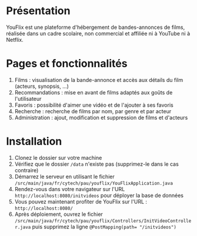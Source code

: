 # Présentation
YouFlix est une plateforme d'hébergement de bandes-annonces de films, réalisée dans un cadre scolaire, non commercial et affiliée ni à YouTube ni à Netflix.

# Pages et fonctionnalités
1. Films : visualisation de la bande-annonce et accès aux détails du film (acteurs, synopsis, ...)
2. Recommandations : mise en avant de films adaptés aux goûts de l'utilisateur
3. Favoris : possibilité d'aimer une vidéo et de l'ajouter à ses favoris
4. Recherche : recherche de films par nom, par genre et par acteur
5. Administration : ajout, modification et suppression de films et d'acteurs

# Installation
1. Clonez le dossier sur votre machine
2. Vérifiez que le dossier ```/data``` n'existe pas (supprimez-le dans le cas contraire)
3. Démarrez le serveur en utilisant le fichier ```/src/main/java/fr/cytech/pau/youflix/YouFlixApplication.java```
4. Rendez-vous dans votre navigateur sur l'URL ```http://localhost:8080/initvideos``` pour déployer la base de données
5. Vous pouvez maintenant profiter de YouFlix sur l'URL : ```http://localhost:8080/```
6. Après déploiement, ouvrez le fichier ```/src/main/java/fr/cytech/pau/youflix/Controllers/InitVideoController.java``` puis supprimez la ligne ```@PostMapping(path= "/initvideos")```
